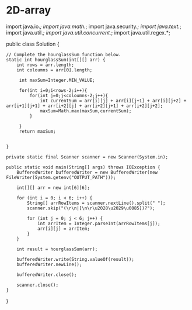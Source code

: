 # 2D-array
import java.io.*;
import java.math.*;
import java.security.*;
import java.text.*;
import java.util.*;
import java.util.concurrent.*;
import java.util.regex.*;

public class Solution {

    // Complete the hourglassSum function below.
    static int hourglassSum(int[][] arr) {
        int rows = arr.length;
        int coloumns = arr[0].length;
         
         int maxSum=Integer.MIN_VALUE;

         for(int i=0;i<rows-2;i++){
             for(int j=0;j<coloumns-2;j++){
                 int currentSum = arr[i][j] + arr[i][j+1] + arr[i][j+2] + arr[i+1][j+1] + arr[i+2][j] + arr[i+2][j+1] + arr[i+2][j+2];
                 maxSum=Math.max(maxSum,currentSum);
             }

         }
         return maxSum;


    }

    private static final Scanner scanner = new Scanner(System.in);

    public static void main(String[] args) throws IOException {
        BufferedWriter bufferedWriter = new BufferedWriter(new FileWriter(System.getenv("OUTPUT_PATH")));

        int[][] arr = new int[6][6];

        for (int i = 0; i < 6; i++) {
            String[] arrRowItems = scanner.nextLine().split(" ");
            scanner.skip("(\r\n|[\n\r\u2028\u2029\u0085])?");

            for (int j = 0; j < 6; j++) {
                int arrItem = Integer.parseInt(arrRowItems[j]);
                arr[i][j] = arrItem;
            }
        }

        int result = hourglassSum(arr);

        bufferedWriter.write(String.valueOf(result));
        bufferedWriter.newLine();

        bufferedWriter.close();

        scanner.close();
    }
}
